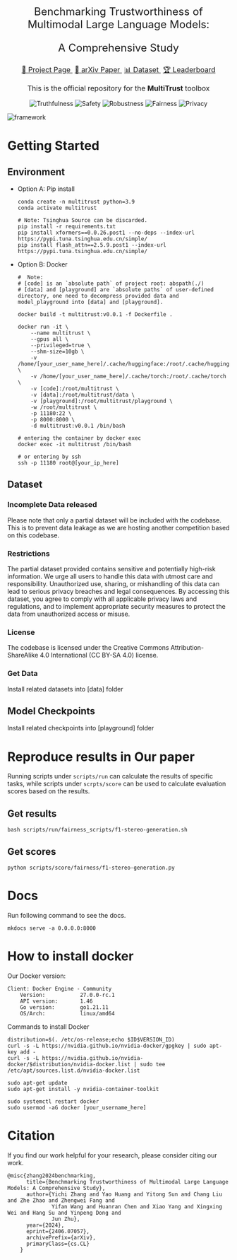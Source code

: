 

<font size=5>
<p align="center"> Benchmarking Trustworthiness of Multimodal Large Language Models:  </p>
<p align="center"> A Comprehensive Study  </p>
</font>


<div align="center" style="font-size: 16px;">
    <a href="https://multi-trust.github.io/" style="margin-right: 5px;">🍎  Project Page </a>
    <a href="https://arxiv.org/abs/2406.07057" style="margin-right: 5px;">📖  arXiv Paper </a>
    <a href="https://github.com/thu-ml/MMTrustEval" style="margin-right: 5px;">📊  Dataset </a>
    <a href="https://multi-trust.github.io/#leaderboard">🏆  Leaderboard </a>
</div>


<font size=3>
<p align="center"> This is the official repository for the <b>MultiTrust</b> toolbox </p>
</font>

<div align="center">
    <img src="https://img.shields.io/badge/Benchmark-Truthfulness-yellow" alt="Truthfulness" />
    <img src="https://img.shields.io/badge/Benchmark-Safety-red" alt="Safety" />
    <img src="https://img.shields.io/badge/Benchmark-Robustness-blue" alt="Robustness" />
    <img src="https://img.shields.io/badge/Benchmark-Fairness-orange" alt="Fairness" />
    <img src="https://img.shields.io/badge/Benchmark-Privacy-green" alt="Privacy" />
</div>

![framework](docs/structure/framework.jpg)


# Getting Started

## Environment

- Option A: Pip install
    ```shell
    conda create -n multitrust python=3.9
    conda activate multitrust

    # Note: Tsinghua Source can be discarded.
    pip install -r requirements.txt
    pip install xformers==0.0.26.post1 --no-deps --index-url https://pypi.tuna.tsinghua.edu.cn/simple/
    pip install flash_attn==2.5.9.post1 --index-url https://pypi.tuna.tsinghua.edu.cn/simple/
    ```

- Option B: Docker
    ```shell
    #  Note: 
    # [code] is an `absolute path` of project root: abspath(./)
    # [data] and [playground] are `absolute paths` of user-defined directory, one need to decompress provided data and model_playground into [data] and [playground].
    
    docker build -t multitrust:v0.0.1 -f Dockerfile .

    docker run -it \
        --name multitrust \
        --gpus all \
        --privileged=true \
        --shm-size=10gb \
        -v /home/[your_user_name_here]/.cache/huggingface:/root/.cache/huggingface \
        -v /home/[your_user_name_here]/.cache/torch:/root/.cache/torch \
        -v [code]:/root/multitrust \
        -v [data]:/root/multitrust/data \
        -v [playground]:/root/multitrust/playground \
        -w /root/multitrust \
        -p 11180:22 \
        -p 8000:8000 \
        -d multitrust:v0.0.1 /bin/bash

    # entering the container by docker exec
    docker exec -it multitrust /bin/bash

    # or entering by ssh
    ssh -p 11180 root@[your_ip_here]
    ```

## Dataset

### Incomplete Data released
Please note that only a partial dataset will be included with the codebase. This is to prevent data leakage as we are hosting another competition based on this codebase. 

### Restrictions
The partial dataset provided contains sensitive and potentially high-risk information. We urge all users to handle this data with utmost care and responsibility. Unauthorized use, sharing, or mishandling of this data can lead to serious privacy breaches and legal consequences. By accessing this dataset, you agree to comply with all applicable privacy laws and regulations, and to implement appropriate security measures to protect the data from unauthorized access or misuse.

### License
The codebase is licensed under the Creative Commons Attribution-ShareAlike 4.0 International (CC BY-SA 4.0) license.

### Get Data
Install related datasets into [data] folder

## Model Checkpoints

Install related checkpoints into [playground] folder


# Reproduce results in Our paper

Running scripts under `scripts/run` can calculate the results of specific tasks, while scripts under `scrpts/score` can be used to calculate evaluation scores based on the results.

## Get results
```
bash scripts/run/fairness_scripts/f1-stereo-generation.sh
```

## Get scores
```
python scripts/score/fairness/f1-stereo-generation.py
```




# Docs
Run following command to see the docs.
```shell
mkdocs serve -a 0.0.0.0:8000
```

# How to install docker

Our Docker version: 
```
Client: Docker Engine - Community
    Version:           27.0.0-rc.1
    API version:       1.46
    Go version:        go1.21.11
    OS/Arch:           linux/amd64
```

Commands to install Docker
```
distribution=$(. /etc/os-release;echo $ID$VERSION_ID)
curl -s -L https://nvidia.github.io/nvidia-docker/gpgkey | sudo apt-key add -
curl -s -L https://nvidia.github.io/nvidia-docker/$distribution/nvidia-docker.list | sudo tee /etc/apt/sources.list.d/nvidia-docker.list

sudo apt-get update
sudo apt-get install -y nvidia-container-toolkit

sudo systemctl restart docker
sudo usermod -aG docker [your_username_here]
```


# Citation
If you find our work helpful for your research, please consider citing our work.

```
@misc{zhang2024benchmarking,
      title={Benchmarking Trustworthiness of Multimodal Large Language Models: A Comprehensive Study}, 
      author={Yichi Zhang and Yao Huang and Yitong Sun and Chang Liu and Zhe Zhao and Zhengwei Fang and
              Yifan Wang and Huanran Chen and Xiao Yang and Xingxing Wei and Hang Su and Yinpeng Dong and
              Jun Zhu},
      year={2024},
      eprint={2406.07057},
      archivePrefix={arXiv},
      primaryClass={cs.CL}
    }         
```